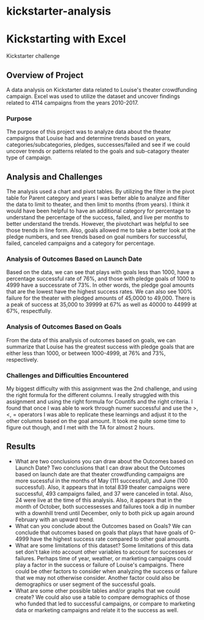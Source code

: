 # kickstarter-analysis
# Kickstarting with Excel
Kickstarter challenge
## Overview of Project
A data analysis on Kickstarter data related to Louise's theater crowdfunding campaign. Excel was used to utilize the dataset and uncover findings related to 4114 campaigns from the years 2010-2017. 
### Purpose
The purpose of this project was to analyze data about the theater campaigns that Louise had and determine trends based on years, categories/subcategories, pledges, successes/failed and see if we could uncover trends or patterns related to the goals and sub-catagory theater type of campaign. 
## Analysis and Challenges
The analysis used a chart and pivot tables. By utilizing the filter in the pivot table for Parent category and years I was better able to analyze and filter the data to limit to theater, and then limit to months (from years). I think it would have been helpful to have an additional category for percentage to understand the percentage of the success, failed, and live per months to better understand the trends. However, the pivotchart was helpful to see those trends in line form. Also, goals allowed me to take a better look at the pledge numbers, and see trends based on goal numbers for successful, failed, canceled campaigns and a category for percentage. 
### Analysis of Outcomes Based on Launch Date
Based on the data, we can see that plays with goals less than 1000, have a percentage successful rate of 76%, and those with pledge goals of 1000 to 4999 have a successrate of 73%. In other words, the pledge goal amounts that are the lowest have the highest success rates. We can also see 100% failure for the theater with pledged amounts of 45,0000 to 49,000. There is a peak of success at 35,000 to 39999 at 67% as well as 40000 to 44999 at 67%, respectfully. 
### Analysis of Outcomes Based on Goals
From the data of this anallysis of outcomes based on goals, we can summarize that Louise has the greatest success with pledge goals that are either less than 1000, or between 1000-4999, at 76% and 73%, respectively.
### Challenges and Difficulties Encountered
My biggest difficulty with this assignment was the 2nd challenge, and using the right formula for the different columns. I really struggled with this assignment and using the right formula for Countifs and the right criteria. I found that once I was able to work through numer successful and use the >, <, = operators I was able to replicate these learnings and adjust it to the other columns based on the goal amount. It took me quite some time to figure out though, and I met with the TA for almost 2 hours. 
## Results

- What are two conclusions you can draw about the Outcomes based on Launch Date?
Two conclusions that I can draw about the Outcomes based on launch date are that theater crowdfunding campaigns are more sucessful in the months of May (111 successful), and June (100 successful). Also, it appears that in total 839 theater campaigns were successful, 493 campaigns failed, and 37 were canceled in total. Also, 24 were live at the time of this analysis. Also, it appears that in the month of October, both successesses and failures took a dip in number with a downhill trend until December, only to both pick up again around February with an upward trend. 
- What can you conclude about the Outcomes based on Goals?
We can conclude that outcomes based on goals that plays that have goals of 0-4999 have the highest success rate compared to other goal amounts. 
- What are some limitations of this dataset?
Some limitations of this data set don't take into account other variables to account for successes or failures. Perhaps time of year, weather, or marketing campaigns could play a factor in the success or failure of Louise's campaigns. There could be other factors to consider when analyzing the success or failure that we may not otherwise consider. Another factor could also be demographics or user segment of the successful goals.
- What are some other possible tables and/or graphs that we could create?
We could also use a table to compare demographics of those who funded that led to successful campaigns, or compare to marketing data or marketing campaigns and relate it to the success as well. 
